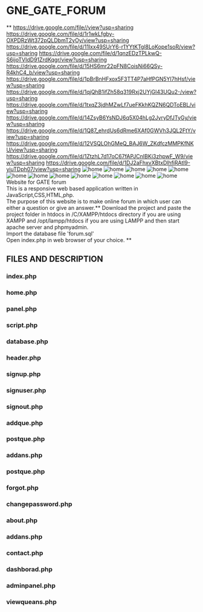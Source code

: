 # GNE_GATE_FORUM
**
https://drive.google.com/file//view?usp=sharing
https://drive.google.com/file/d/1r1wkLfgby-OXPDRzWt372pQLDbmT2yOy/view?usp=sharing
https://drive.google.com/file/d/11Ixx49SUrY6-r1YYtKTgl8LoKope1soR/view?usp=sharing
https://drive.google.com/file/d/1qnzEDzTPLkwQ-S6ijoTVIdD91ZrdKqgr/view?usp=sharing
https://drive.google.com/file/d/15HS6mr22pFN8CoisNi66QSy-R4khC4_b/view?usp=sharing
https://drive.google.com/file/d/1pBrBnHFxox5F3TT4P7aHfPGN5YI7hHsf/view?usp=sharing
https://drive.google.com/file/d/1qjQhB1ifZh58q319Rxj2UYjGl43UQu2-/view?usp=sharing
https://drive.google.com/file/d/1txqZ3jdhMZwLf7ueFKkhKQZN6QDToEBL/view?usp=sharing
https://drive.google.com/file/d/14ZsyB6YsNDJ6q5X04hLg2JyryDfJTyGy/view?usp=sharing
https://drive.google.com/file/d/1Q87_ehrdUs6dRme6XAf0GWVh3JQL2FtY/view?usp=sharing
https://drive.google.com/file/d/12VSQLOhGMeQ_BAJ6W_ZKdfczMMPKfNKU/view?usp=sharing
https://drive.google.com/file/d/1ZtzhL7d17oC67fAPJCnIBKi3zhpwF_W9/view?usp=sharing
https://drive.google.com/file/d/1DJ2aFhxvXBtxDlhfiRAtl9-yiuTDph07/view?usp=sharing
![home](https://drive.google.com/uc?export=view&id=d/1_id8Ik61L2rDDNiyejFe9z2bDSKBjvNc)
![home](https://drive.google.com/uc?export=view&id=1r1wkLfgby-OXPDRzWt372pQLDbmT2yOy)
![home](https://drive.google.com/uc?export=view&id=11Ixx49SUrY6-r1YYtKTgl8LoKope1soR)
![home](https://drive.google.com/uc?export=view&id=11Ixx49SUrY6-r1YYtKTgl8LoKope1soR)
![home](https://drive.google.com/uc?export=view&id=11Ixx49SUrY6-r1YYtKTgl8LoKope1soR)
![home](https://drive.google.com/uc?export=view&id=11Ixx49SUrY6-r1YYtKTgl8LoKope1soR)
![home](https://drive.google.com/uc?export=view&id=11Ixx49SUrY6-r1YYtKTgl8LoKope1soR)
![home](https://drive.google.com/uc?export=view&id=11Ixx49SUrY6-r1YYtKTgl8LoKope1soR)
![home](https://drive.google.com/uc?export=view&id=11Ixx49SUrY6-r1YYtKTgl8LoKope1soR)
![home](https://drive.google.com/uc?export=view&id=11Ixx49SUrY6-r1YYtKTgl8LoKope1soR)
![home](https://drive.google.com/uc?export=view&id=11Ixx49SUrY6-r1YYtKTgl8LoKope1soR)
![home](https://drive.google.com/uc?export=view&id=11Ixx49SUrY6-r1YYtKTgl8LoKope1soR)
![home](https://drive.google.com/uc?export=view&id=11Ixx49SUrY6-r1YYtKTgl8LoKope1soR)
Website for GATE forum\
This is a responsive web based application written in JavaScript,CSS,HTML,php.\
The purpose of this website is to make online forum in which user can either a question or give an answer.\**
Download the project and paste the project folder in htdocs in /C/XAMPP/htdocs directory if you are using XAMPP and /opt/lampp/htdocs if you are using LAMPP and then start apache server and phpmyadmin.\
Import the database file 'forum.sql'\
Open index.php in web browser of your choice.
**

## FILES AND DESCRIPTION

### index.php 
### home.php
### panel.php
### script.php
### database.php
### header.php
### signup.php
### signuser.php
### signout.php
### addque.php
### postque.php
### addans.php
### postque.php
### forgot.php
### changepassword.php
### about.php
### addans.php
### contact.php
### dashborad.php
### adminpanel.php
### viewqueans.php
